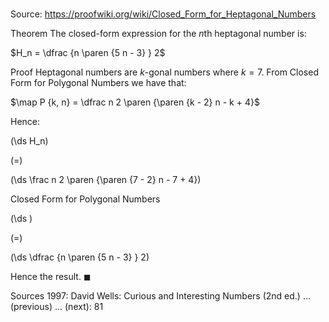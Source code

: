 # 

Source: https://proofwiki.org/wiki/Closed_Form_for_Heptagonal_Numbers

Theorem
The closed-form expression for the $n$th heptagonal number is:

$H_n = \dfrac {n \paren {5 n - 3} } 2$


Proof
Heptagonal numbers are $k$-gonal numbers where $k = 7$.
From Closed Form for Polygonal Numbers we have that:

$\map P {k, n} = \dfrac n 2 \paren {\paren {k - 2} n - k + 4}$

Hence:














\(\ds H_n\)

\(=\)







\(\ds \frac n 2 \paren {\paren {7 - 2} n - 7 + 4}\)





Closed Form for Polygonal Numbers














\(\ds \)

\(=\)







\(\ds \dfrac {n \paren {5 n - 3} } 2\)









Hence the result.
$\blacksquare$


Sources
1997: David Wells: Curious and Interesting Numbers (2nd ed.) ... (previous) ... (next): $81$




